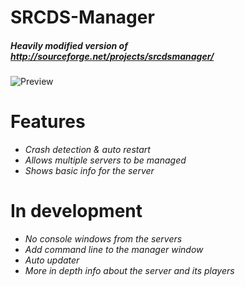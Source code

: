 # SRCDS-Manager
##### Heavily modified version of http://sourceforge.net/projects/srcdsmanager/  

![Preview](http://i.imgur.com/fxva1IB.png)

# Features
- *Crash detection & auto restart*
- *Allows multiple servers to be managed*
- *Shows basic info for the server*

# In development
- *No console windows from the servers*
- *Add command line to the manager window*
- *Auto updater*
- *More in depth info about the server and its players*
